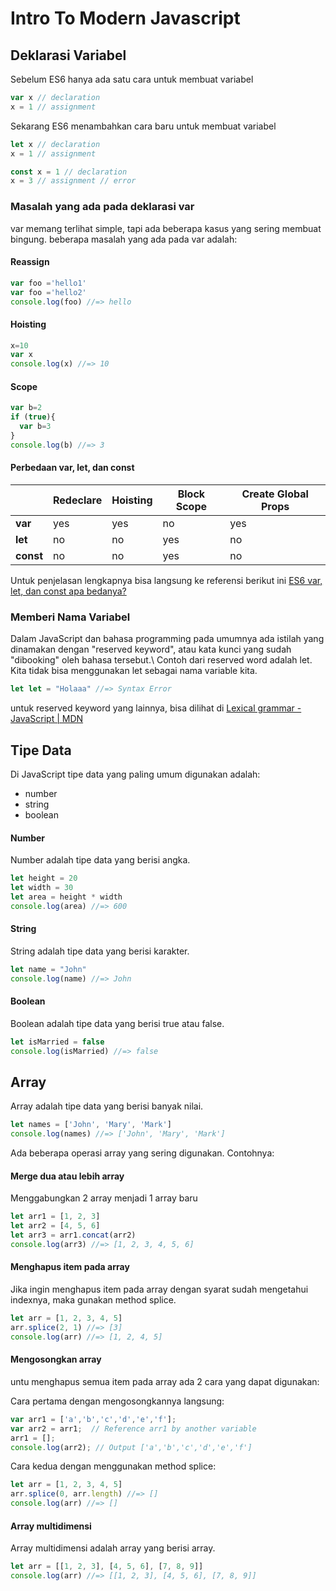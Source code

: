 # Intro To Modern Javascript

## Deklarasi Variabel

Sebelum ES6 hanya ada satu cara untuk membuat variabel

```javascript
var x // declaration
x = 1 // assignment
```

Sekarang ES6 menambahkan cara baru untuk membuat variabel

```javascript
let x // declaration
x = 1 // assignment
```

```javascript
const x = 1 // declaration
x = 3 // assignment // error
```

### Masalah yang ada pada deklarasi var

var memang terlihat simple, tapi ada beberapa kasus yang sering membuat bingung. beberapa masalah yang ada pada var adalah:

#### Reassign

```javascript
var foo ='hello1'
var foo ='hello2'
console.log(foo) //=> hello
```

#### Hoisting

```javascript
x=10
var x
console.log(x) //=> 10
```

#### Scope

```javascript
var b=2
if (true){
  var b=3
}
console.log(b) //=> 3
```

#### Perbedaan var, let, dan const

|           | Redeclare | Hoisting | Block Scope | Create Global Props |
| --------- | --------- | -------- | ----------- | ------------------- |
| **var**   | yes       | yes      | no          | yes                 |
| **let**   | no        | no       | yes         | no                  |
| **const** | no        | no       | yes         | no                  |

Untuk penjelasan lengkapnya bisa langsung ke referensi berikut ini [ES6 var, let, dan const apa bedanya?](https://medium.com/coderupa/es6-var-let-const-apa-bedanya-1cd4daaee9f0)

### Memberi Nama Variabel

Dalam JavaScript dan bahasa programming pada umumnya ada istilah yang dinamakan dengan "reserved keyword", atau kata kunci yang sudah "dibooking" oleh bahasa tersebut.\ Contoh dari reserved word adalah let. Kita tidak bisa menggunakan let sebagai nama variable kita. 

```javascript
let let = "Holaaa" //=> Syntax Error
```

untuk reserved keyword yang lainnya, bisa dilihat di [Lexical grammar - JavaScript | MDN](https://developer.mozilla.org/en-US/docs/Web/JavaScript/Reference/Lexical_grammar#reserved_words)

## Tipe Data

Di JavaScript tipe data yang paling umum digunakan adalah:
- number
- string
- boolean

#### Number
Number adalah tipe data yang berisi angka.

```javascript
let height = 20
let width = 30
let area = height * width
console.log(area) //=> 600
```

#### String
String adalah tipe data yang berisi karakter.

```javascript
let name = "John"
console.log(name) //=> John
```

#### Boolean
Boolean adalah tipe data yang berisi true atau false.

```javascript
let isMarried = false
console.log(isMarried) //=> false
```

## Array

Array adalah tipe data yang berisi banyak nilai.

```javascript
let names = ['John', 'Mary', 'Mark']
console.log(names) //=> ['John', 'Mary', 'Mark']
```

Ada beberapa operasi array yang sering digunakan. Contohnya:

#### Merge dua atau lebih array

Menggabungkan 2 array menjadi 1 array baru


```javascript
let arr1 = [1, 2, 3]
let arr2 = [4, 5, 6]
let arr3 = arr1.concat(arr2)
console.log(arr3) //=> [1, 2, 3, 4, 5, 6]
```

#### Menghapus item pada array

Jika ingin menghapus item pada array dengan syarat sudah mengetahui indexnya, maka gunakan method splice.

```javascript
let arr = [1, 2, 3, 4, 5]
arr.splice(2, 1) //=> [3]
console.log(arr) //=> [1, 2, 4, 5]
```

#### Mengosongkan array

untu menghapus semua item pada array ada 2 cara yang dapat digunakan:

Cara pertama dengan mengosongkannya langsung:

```javascript
var arr1 = ['a','b','c','d','e','f'];
var arr2 = arr1;  // Reference arr1 by another variable 
arr1 = [];
console.log(arr2); // Output ['a','b','c','d','e','f']
```

Cara kedua dengan menggunakan method splice:

```javascript
let arr = [1, 2, 3, 4, 5]
arr.splice(0, arr.length) //=> []
console.log(arr) //=> []
```

#### Array multidimensi

Array multidimensi adalah array yang berisi array.

```javascript
let arr = [[1, 2, 3], [4, 5, 6], [7, 8, 9]]
console.log(arr) //=> [[1, 2, 3], [4, 5, 6], [7, 8, 9]]
```
